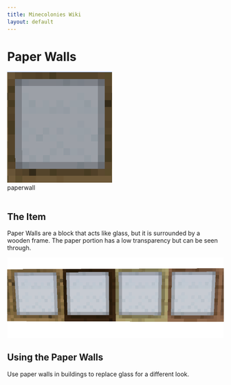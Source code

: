 ```yaml
---
title: Minecolonies Wiki
layout: default
---
```

# Paper Walls

<div class="infobox box text-center">
    <img src="../../assets/images/deco/paperwall.png" alt="Paper Walls"/><br>
    <recipe>paperwall</recipe>
</div>
<br>

## The Item
Paper Walls are a block that acts like glass, but it is surrounded by a wooden frame. The paper portion has a low transparency but can be seen through.
<br>

<img src="../../assets/images/deco/paperwalls.png" alt="Paper Walls" />

## Using the Paper Walls
Use paper walls in buildings to replace glass for a different look. 
